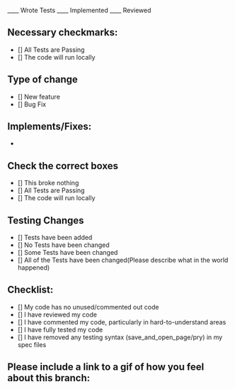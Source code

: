 ____ Wrote Tests
____ Implemented
____ Reviewed


## Necessary checkmarks:
- [] All Tests are Passing
- [] The code will run locally

## Type of change
- [] New feature
- [] Bug Fix

## Implements/Fixes:
*

## Check the correct boxes
- [] This broke nothing
- [] All Tests are Passing
- [] The code will run locally

## Testing Changes
- [] Tests have been added
- [] No Tests have been changed
- [] Some Tests have been changed
- [] All of the Tests have been changed(Please describe what in the world happened)

## Checklist:
- [] My code has no unused/commented out code
- [] I have reviewed my code
- [] I have commented my code, particularly in hard-to-understand areas
- [] I have fully tested my code
- [] I have removed any testing syntax (save_and_open_page/pry) in my spec files

## Please include a link to a gif of how you feel about this branch:
